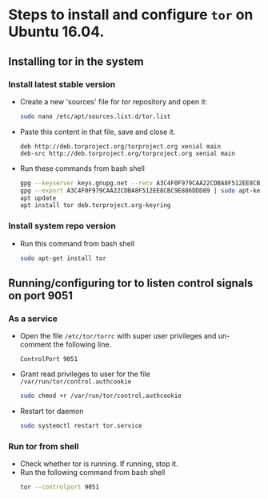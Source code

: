 # Steps to install and configure `tor` on Ubuntu 16.04.

## Installing tor in the system

### Install latest stable version
* Create a new 'sources' file for tor repository and open it:

    ```bash
    sudo nano /etc/apt/sources.list.d/tor.list
    ```
* Paste this content in that file, save and close it.
    ```
    deb http://deb.torproject.org/torproject.org xenial main
    deb-src http://deb.torproject.org/torproject.org xenial main
    ```
* Run these commands from bash shell
    ```bash
    gpg --keyserver keys.gnupg.net --recv A3C4F0F979CAA22CDBA8F512EE8CBC9E886DDD89
    gpg --export A3C4F0F979CAA22CDBA8F512EE8CBC9E886DDD89 | sudo apt-key add -
    apt update
    apt install tor deb.torproject.org-keyring
    ```

### Install system repo version
* Run this command from bash shell
    ```bash
    sudo apt-get install tor
    ```

## Running/configuring tor to listen control signals on port 9051

### As a service
* Open the file `/etc/tor/torrc` with super user privileges and un-comment the following line.
    ```
    ControlPort 9051
    ```
* Grant read privileges to user for the file `/var/run/tor/control.authcookie`
    ```bash
    sudo chmod +r /var/run/tor/control.authcookie
    ```
* Restart tor daemon
   ```bash
   sudo systemctl restart tor.service
   ```

### Run tor from shell
* Check whether tor is running. If running, stop it.
* Run the following command from bash shell
    ```bash
    tor --controlport 9051
    ```
